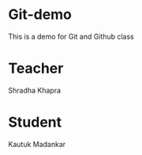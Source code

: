 # Git-demo
This is a demo for Git and Github class
# Teacher
Shradha Khapra
# Student
Kautuk Madankar